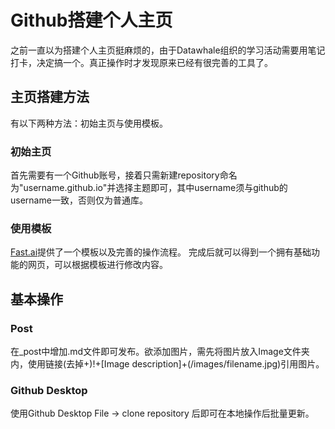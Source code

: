 
# Github搭建个人主页

之前一直以为搭建个人主页挺麻烦的，由于Datawhale组织的学习活动需要用笔记打卡，决定搞一个。真正操作时才发现原来已经有很完善的工具了。

## 主页搭建方法
有以下两种方法：初始主页与使用模板。

### 初始主页
首先需要有一个Github账号，接着只需新建repository命名为"username.github.io"并选择主题即可，其中username须与github的username一致，否则仅为普通库。

### 使用模板
[Fast.ai](https://www.fast.ai/2020/01/16/fast_template)提供了一个模板以及完善的操作流程。
完成后就可以得到一个拥有基础功能的网页，可以根据模板进行修改内容。 

## 基本操作

### Post
在_post中增加.md文件即可发布。欲添加图片，需先将图片放入Image文件夹内，使用链接(去掉+)!+[Image description]+(/images/filename.jpg)引用图片。

### Github Desktop
使用Github Desktop File -> clone repository 后即可在本地操作后批量更新。



